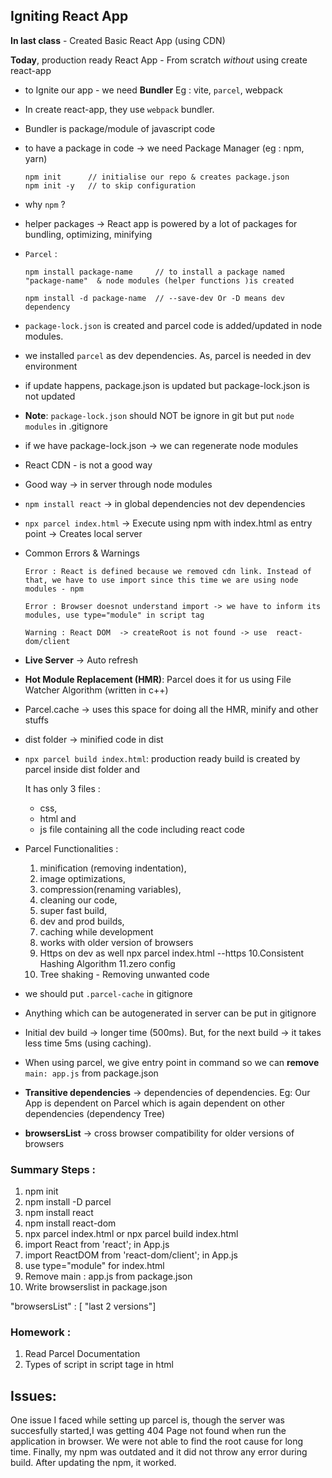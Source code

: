 ## Igniting React App

**In last class** - Created Basic React App (using CDN) 

**Today**, production ready React App - From scratch _without_ using create react-app
 
- to Ignite our app  - we need **Bundler** Eg : vite, `parcel`, webpack

- In create react-app, they use `webpack` bundler. 

- Bundler is package/module of javascript code 

- to have a package in code -> we need Package Manager (eg : npm, yarn)
  ```
  npm init      // initialise our repo & creates package.json
  npm init -y   // to skip configuration
  ```

- why `npm` ? 

- helper packages -> React app is powered by a lot of packages for bundling, optimizing, minifying 

- `Parcel` : 
   ```
   npm install package-name     // to install a package named "package-name"  & node modules (helper functions )is created 

   npm install -d package-name  // --save-dev Or -D means dev dependency 

   ```

- `package-lock.json` is created and parcel code is added/updated in node modules.

- we installed `parcel` as dev dependencies. As, parcel is needed in dev environment 

- if update happens, package.json is updated but package-lock.json is not updated 

- **Note**: `package-lock.json` should NOT be ignore in git but put `node modules` in .gitignore

- if we have package-lock.json -> we can regenerate node modules 


- React CDN - is not a good way 
- Good way -> in server through node modules 

- `npm install react` -> in global dependencies not dev dependencies 

- `npx parcel index.html` -> Execute using npm with index.html as entry point -> Creates local server 

- Common Errors & Warnings
   ```
   Error : React is defined because we removed cdn link. Instead of that, we have to use import since this time we are using node modules - npm

   Error : Browser doesnot understand import -> we have to inform its modules, use type="module" in script tag

   Warning : React DOM  -> createRoot is not found -> use  react-dom/client 
   ```

- **Live Server** -> Auto refresh  
- **Hot Module Replacement (HMR)**: Parcel does it for us using File Watcher Algorithm (written in c++)
- Parcel.cache -> uses this space for doing all the HMR, minify and other stuffs 
- dist folder -> minified code in dist 
- `npx parcel build index.html`: production ready build is created by parcel inside dist folder and 
   
   It has only 3 files : 
     - css, 
     - html and 
     - js file containing 
   all the code including react code 

- Parcel Functionalities :
  1. minification (removing indentation),
  2. image optimizations, 
  3. compression(renaming variables), 
  4. cleaning our code,
  5. super fast build,
  6. dev and prod builds, 
  7. caching while development
  8. works with older version of browsers
  9. Https on dev as well npx parcel index.html --https 
  10.Consistent Hashing Algorithm
  11.zero config
  12. Tree shaking - Removing unwanted code 


- we should put `.parcel-cache` in gitignore 
- Anything which can be autogenerated in server can be put in gitignore 

- Initial dev build -> longer time (500ms). But, for the next build -> it takes less time 5ms (using caching).

- When using parcel, we give entry point in command so we can **remove** `main: app.js` from package.json


- **Transitive dependencies** -> dependencies of dependencies. Eg: Our App is dependent on Parcel which is again dependent on other dependencies (dependency Tree)

- **browsersList** -> cross browser compatibility for older versions of browsers 

### Summary Steps : 
1. npm init 
2. npm install -D parcel 
3. npm install react 
4. npm install react-dom
5. npx parcel index.html or npx parcel build index.html
6. import React from 'react'; in App.js
7. import ReactDOM from 'react-dom/client'; in App.js 
8. use type="module" for index.html
9. Remove main : app.js from package.json
10. Write browserslist in package.json 

"browsersList" : [ "last 2 versions"]

### Homework : 
1. Read Parcel Documentation 
2. Types of script in script tage in html 


## Issues:

One issue I faced while setting up parcel is, though the server was succesfully started,I was getting 404 Page not found when run the application in browser. We were not able to find the root cause for long time. Finally, my npm was outdated and it did not throw any error during build. After updating the npm, it worked. 
